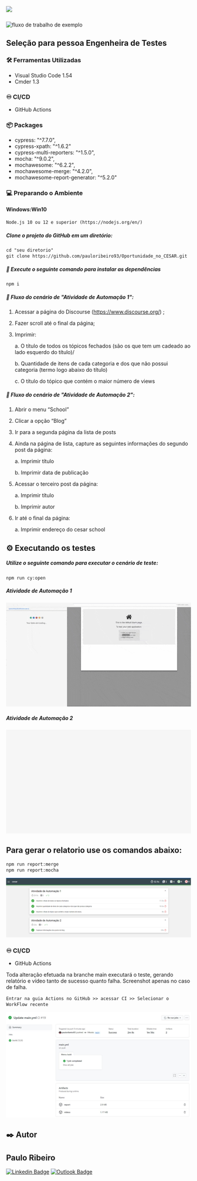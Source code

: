  # <img src="https://www.cesar.school/wp-content/uploads/2019/09/marca_cesar_school-152x120.png"/> 
![fluxo de trabalho de exemplo](https://github.com/pauloribeiro93/Oportunidade_no_CESAR/actions/workflows/main.yml/badge.svg)

## Seleção para pessoa Engenheira de Testes

### 🛠️ Ferramentas Utilizadas

- Visual Studio Code 1.54 
- Cmder 1.3

### 	:infinity: CI/CD

- GitHub Actions

### :package: Packages 

- cypress: "^7.7.0",
- cypress-xpath: "^1.6.2"
- cypress-multi-reporters: "^1.5.0",
- mocha: "^9.0.2",
- mochawesome: "^6.2.2",
- mochawesome-merge: "^4.2.0",
- mochawesome-report-generator: "^5.2.0"

### :computer: Preparando o Ambiente

#### Windows:Win10
```
Node.js 10 ou 12 e superior (https://nodejs.org/en/)
```


##### Clone o projeto do GitHub em um diretório:

```
cd "seu diretorio"
git clone https://github.com/pauloribeiro93/Oportunidade_no_CESAR.git

```

##### :runner: Execute o seguinte comando para instalar as dependências

```
npm i
```

##### :memo: Fluxo do cenário de "Atividade de Automação 1":

  1. Acessar a página do Discourse (https://www.discourse.org/) ;

  3. Fazer scroll até o final da página;
  
  4. Imprimir:
      <p>a. O título de todos os tópicos fechados (são os que tem um cadeado ao lado esquerdo do título)/<p> 
      <p> b. Quantidade de itens de cada categoria e dos que não possui categoria (termo logo abaixo do título)</p>
      <p>c. O título do tópico que contém o maior número de views</p>
      
##### :memo: Fluxo do cenário de "Atividade de Automação 2":
  
  1. Abrir o menu “School”
  2. Clicar a opção “Blog”
  3. Ir para a segunda página da lista de posts
  4. Ainda na página de lista, capture as seguintes informações do segundo post da página:
      <p>a. Imprimir título</p>
      <p>b. Imprimir data de publicação</p>
      
  5. Acessar o terceiro post da página: 
      <p>a. Imprimir título</p>
      <p>b. Imprimir autor</p>
      
  6. Ir até o final da página:
      <p>a. Imprimir endereço do cesar school</p>
      

## ⚙️ Executando os testes

##### Utilize o seguinte comando para executar o cenário de teste: 

``````
npm run cy:open
``````

##### Atividade de Automação 1

<img src="https://github.com/pauloribeiro93/Oportunidade_no_CESAR/blob/main/cypress/gifs/discourse.spec.js.gif"/> 


##### Atividade de Automação 2

<img src="https://github.com/pauloribeiro93/Oportunidade_no_CESAR/blob/main/cypress/gifs/cesarSchool.spec.js.gif"/> 


  
## Para gerar o relatorio use os comandos abaixo: 

``````
npm run report:merge
npm run report:mocha
``````

<img src="https://github.com/pauloribeiro93/Oportunidade_no_CESAR/blob/main/cypress/gifs/Captura%20de%20tela%202021-07-22%20165823.png"/> 

### 	:infinity: CI/CD

- GitHub Actions

Toda alteração efetuada na branche main executará o teste, gerando relatório e vídeo tanto de sucesso quanto falha. Screenshot apenas no caso de falha.  

``````
Entrar na guia Actions no GitHub >> acessar CI >> Selecionar o WorkFlow recente
``````
<img src="https://github.com/pauloribeiro93/Oportunidade_no_CESAR/blob/main/cypress/gifs/workflow.JPG"/>

## ✒️ Autor


## Paulo Ribeiro

[![Linkedin Badge](https://img.shields.io/badge/-Paulo-blue?style=flat-square&logo=Linkedin&logoColor=white&link=https://www.linkedin.com/in/ribeiro-paulo/)](https://www.linkedin.com/in/ribeiro-paulo/) 
[![Outlook Badge](https://img.shields.io/badge/-Paulo_Ribeiro-0078d4?style=flat-square&logo=microsoft-outlook&logoColor=white&link=mailto:pauloribeiro93@hotmail.com)](mailto:pauloribeiro93@hotmail.com)

